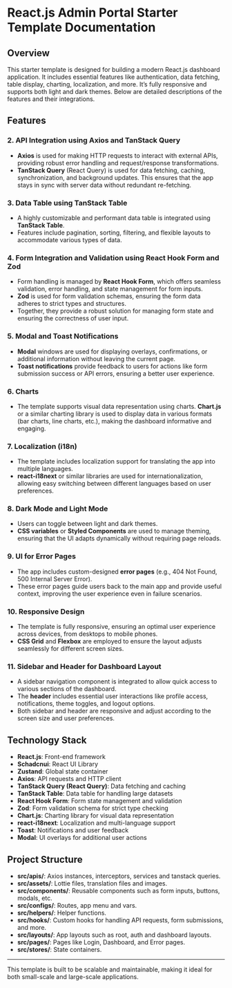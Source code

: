 # React.js Admin Portal Starter Template Documentation

## Overview

This starter template is designed for building a modern React.js dashboard application. It includes essential features like authentication, data fetching, table display, charting, localization, and more. It’s fully responsive and supports both light and dark themes. Below are detailed descriptions of the features and their integrations.

## Features

### 2. API Integration using Axios and TanStack Query

- **Axios** is used for making HTTP requests to interact with external APIs, providing robust error handling and request/response transformations.
- **TanStack Query** (React Query) is used for data fetching, caching, synchronization, and background updates. This ensures that the app stays in sync with server data without redundant re-fetching.

### 3. Data Table using TanStack Table

- A highly customizable and performant data table is integrated using **TanStack Table**.
- Features include pagination, sorting, filtering, and flexible layouts to accommodate various types of data.

### 4. Form Integration and Validation using React Hook Form and Zod

- Form handling is managed by **React Hook Form**, which offers seamless validation, error handling, and state management for form inputs.
- **Zod** is used for form validation schemas, ensuring the form data adheres to strict types and structures.
- Together, they provide a robust solution for managing form state and ensuring the correctness of user input.

### 5. Modal and Toast Notifications

- **Modal** windows are used for displaying overlays, confirmations, or additional information without leaving the current page.
- **Toast notifications** provide feedback to users for actions like form submission success or API errors, ensuring a better user experience.

### 6. Charts

- The template supports visual data representation using charts. **Chart.js** or a similar charting library is used to display data in various formats (bar charts, line charts, etc.), making the dashboard informative and engaging.

### 7. Localization (i18n)

- The template includes localization support for translating the app into multiple languages.
- **react-i18next** or similar libraries are used for internationalization, allowing easy switching between different languages based on user preferences.

### 8. Dark Mode and Light Mode

- Users can toggle between light and dark themes.
- **CSS variables** or **Styled Components** are used to manage theming, ensuring that the UI adapts dynamically without requiring page reloads.

### 9. UI for Error Pages

- The app includes custom-designed **error pages** (e.g., 404 Not Found, 500 Internal Server Error).
- These error pages guide users back to the main app and provide useful context, improving the user experience even in failure scenarios.

### 10. Responsive Design

- The template is fully responsive, ensuring an optimal user experience across devices, from desktops to mobile phones.
- **CSS Grid** and **Flexbox** are employed to ensure the layout adjusts seamlessly for different screen sizes.

### 11. Sidebar and Header for Dashboard Layout

- A sidebar navigation component is integrated to allow quick access to various sections of the dashboard.
- The **header** includes essential user interactions like profile access, notifications, theme toggles, and logout options.
- Both sidebar and header are responsive and adjust according to the screen size and user preferences.

## Technology Stack

- **React.js**: Front-end framework
- **Schadcnui**: React UI Library
- **Zustand**: Global state container
- **Axios**: API requests and HTTP client
- **TanStack Query (React Query)**: Data fetching and caching
- **TanStack Table**: Data table for handling large datasets
- **React Hook Form**: Form state management and validation
- **Zod**: Form validation schema for strict type checking
- **Chart.js**: Charting library for visual data representation
- **react-i18next**: Localization and multi-language support
- **Toast**: Notifications and user feedback
- **Modal**: UI overlays for additional user actions

## Project Structure

- **src/apis/**: Axios instances, interceptors, services and tanstack queries.
- **src/assets/**: Lottie files, translation files and images.
- **src/components/**: Reusable components such as form inputs, buttons, modals, etc.
- **src/configs/**: Routes, app menu and vars.
- **src/helpers/**: Helper functions.
- **src/hooks/**: Custom hooks for handling API requests, form submissions, and more.
- **src/layouts/**: App layouts such as root, auth and dashboard layouts.
- **src/pages/**: Pages like Login, Dashboard, and Error pages.
- **src/stores/**: State containers.

---

This template is built to be scalable and maintainable, making it ideal for both small-scale and large-scale applications.
